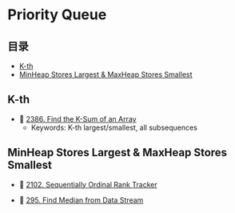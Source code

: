 # Priority Queue
## 目录
* [K-th](#K-th)
* [MinHeap Stores Largest & MaxHeap Stores Smallest](#MinHeap-Stores-Largest-&-MaxHeap-Stores-Smallest)

## K-th
* :red_circle: [2386. Find the K-Sum of an Array](https://github.com/szhou12/leetcode-go/tree/main/leetcode/2386-Find-the-K-Sum-of-an-Array)
    * Keywords: K-th largest/smallest, all subsequences

## MinHeap Stores Largest & MaxHeap Stores Smallest
* :red_circle: [2102. Sequentially Ordinal Rank Tracker](https://github.com/szhou12/leetcode-go/tree/main/leetcode/2102-Sequentially-Ordinal-Rank-Tracker)

* :red_circle: [295. Find Median from Data Stream]()